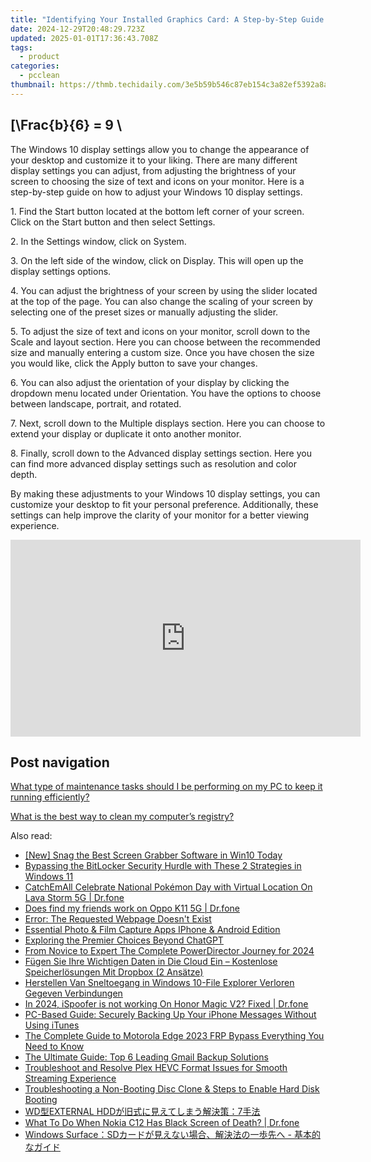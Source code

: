 ```yaml
---
title: "Identifying Your Installed Graphics Card: A Step-by-Step Guide - Tech Insights with YL"
date: 2024-12-29T20:48:29.723Z
updated: 2025-01-01T17:36:43.708Z
tags:
  - product
categories:
  - pcclean
thumbnail: https://thmb.techidaily.com/3e5b59b546c87eb154c3a82ef5392a8a6adfe519807354c471f9b63bcc3d5b0f.jpg
---
```


## \[\Frac{b}{6} = 9 \

The Windows 10 display settings allow you to change the appearance of your desktop and customize it to your liking. There are many different display settings you can adjust, from adjusting the brightness of your screen to choosing the size of text and icons on your monitor. Here is a step-by-step guide on how to adjust your Windows 10 display settings. 

1\. Find the Start button located at the bottom left corner of your screen. Click on the Start button and then select Settings.

2\. In the Settings window, click on System.

3\. On the left side of the window, click on Display. This will open up the display settings options. 

4\. You can adjust the brightness of your screen by using the slider located at the top of the page. You can also change the scaling of your screen by selecting one of the preset sizes or manually adjusting the slider.

5\. To adjust the size of text and icons on your monitor, scroll down to the Scale and layout section. Here you can choose between the recommended size and manually entering a custom size. Once you have chosen the size you would like, click the Apply button to save your changes.

6\. You can also adjust the orientation of your display by clicking the dropdown menu located under Orientation. You have the options to choose between landscape, portrait, and rotated.

7\. Next, scroll down to the Multiple displays section. Here you can choose to extend your display or duplicate it onto another monitor.

8\. Finally, scroll down to the Advanced display settings section. Here you can find more advanced display settings such as resolution and color depth. 

By making these adjustments to your Windows 10 display settings, you can customize your desktop to fit your personal preference. Additionally, these settings can help improve the clarity of your monitor for a better viewing experience.

<!-- affiliate ads begin -->
<iframe width="560" height="315" src="https://www.youtube.com/embed/-Bov2KfWQ_Y?si=MnVczisgeJ-sGW2r" title="YouTube video player" frameborder="0" allow="accelerometer; autoplay; clipboard-write; encrypted-media; gyroscope; picture-in-picture; web-share" referrerpolicy="strict-origin-when-cross-origin" allowfullscreen></iframe>
<!-- affiliate ads end -->

## Post navigation

[What type of maintenance tasks should I be performing on my PC to keep it running efficiently?](https://tools.techidaily.com/pcclean/products/)

[What is the best way to clean my computer’s registry?](https://tools.techidaily.com/pcclean/products/)

<ins class="adsbygoogle"
     style="display:block"
     data-ad-format="autorelaxed"
     data-ad-client="ca-pub-7571918770474297"
     data-ad-slot="1223367746"></ins>

<ins class="adsbygoogle"
     style="display:block"
     data-ad-client="ca-pub-7571918770474297"
     data-ad-slot="8358498916"
     data-ad-format="auto"
     data-full-width-responsive="true"></ins>

<span class="atpl-alsoreadstyle">Also read:</span>
<div><ul>
<li><a href="https://on-screen-recording.techidaily.com/new-snag-the-best-screen-grabber-software-in-win10-today/"><u>[New] Snag the Best Screen Grabber Software in Win10 Today</u></a></li>
<li><a href="https://discover-amazing.techidaily.com/bypassing-the-bitlocker-security-hurdle-with-these-2-strategies-in-windows-11/"><u>Bypassing the BitLocker Security Hurdle with These 2 Strategies in Windows 11</u></a></li>
<li><a href="https://android-pokemon-go.techidaily.com/catchemall-celebrate-national-pokemon-day-with-virtual-location-on-lava-storm-5g-drfone-by-drfone-virtual-android/"><u>CatchEmAll Celebrate National Pokémon Day with Virtual Location On Lava Storm 5G | Dr.fone</u></a></li>
<li><a href="https://location-social.techidaily.com/does-find-my-friends-work-on-oppo-k11-5g-drfone-by-drfone-virtual-android/"><u>Does find my friends work on Oppo K11 5G | Dr.fone</u></a></li>
<li><a href="https://discover-amazing.techidaily.com/error-the-requested-webpage-doesnt-exist/"><u>Error: The Requested Webpage Doesn't Exist</u></a></li>
<li><a href="https://youtube-videos.techidaily.com/essential-photo-and-film-capture-apps-iphone-and-android-edition/"><u>Essential Photo & Film Capture Apps IPhone & Android Edition</u></a></li>
<li><a href="https://tech-revival.techidaily.com/exploring-the-premier-choices-beyond-chatgpt/"><u>Exploring the Premier Choices Beyond ChatGPT</u></a></li>
<li><a href="https://vp-tips.techidaily.com/from-novice-to-expert-the-complete-powerdirector-journey-for-2024/"><u>From Novice to Expert The Complete PowerDirector Journey for 2024</u></a></li>
<li><a href="https://discover-amazing.techidaily.com/fugen-sie-ihre-wichtigen-daten-in-die-cloud-ein-kostenlose-speicherlosungen-mit-dropbox-2-ansatze/"><u>Fügen Sie Ihre Wichtigen Daten in Die Cloud Ein – Kostenlose Speicherlösungen Mit Dropbox (2 Ansätze)</u></a></li>
<li><a href="https://discover-amazing.techidaily.com/herstellen-van-sneltoegang-in-windows-10-file-explorer-verloren-gegeven-verbindungen/"><u>Herstellen Van Sneltoegang in Windows 10-File Explorer Verloren Gegeven Verbindungen</u></a></li>
<li><a href="https://phone-solutions.techidaily.com/in-2024-ispoofer-is-not-working-on-honor-magic-v2-fixed-drfone-by-drfone-virtual-android/"><u>In 2024, iSpoofer is not working On Honor Magic V2? Fixed | Dr.fone</u></a></li>
<li><a href="https://discover-amazing.techidaily.com/pc-based-guide-securely-backing-up-your-iphone-messages-without-using-itunes/"><u>PC-Based Guide: Securely Backing Up Your iPhone Messages Without Using iTunes</u></a></li>
<li><a href="https://android-frp.techidaily.com/the-complete-guide-to-motorola-edge-2023-frp-bypass-everything-you-need-to-know-by-drfone-android/"><u>The Complete Guide to Motorola Edge 2023 FRP Bypass Everything You Need to Know</u></a></li>
<li><a href="https://discover-amazing.techidaily.com/the-ultimate-guide-top-6-leading-gmail-backup-solutions/"><u>The Ultimate Guide: Top 6 Leading Gmail Backup Solutions</u></a></li>
<li><a href="https://some-approaches.techidaily.com/troubleshoot-and-resolve-plex-hevc-format-issues-for-smooth-streaming-experience/"><u>Troubleshoot and Resolve Plex HEVC Format Issues for Smooth Streaming Experience</u></a></li>
<li><a href="https://discover-amazing.techidaily.com/troubleshooting-a-non-booting-disc-clone-and-steps-to-enable-hard-disk-booting/"><u>Troubleshooting a Non-Booting Disc Clone & Steps to Enable Hard Disk Booting</u></a></li>
<li><a href="https://discover-amazing.techidaily.com/wdexternal-hdd7/"><u>WD型EXTERNAL HDDが旧式に見えてしまう解決策：7手法</u></a></li>
<li><a href="https://howto.techidaily.com/what-to-do-when-nokia-c12-has-black-screen-of-death-drfone-by-drfone-fix-android-problems-fix-android-problems/"><u>What To Do When Nokia C12 Has Black Screen of Death? | Dr.fone</u></a></li>
<li><a href="https://discover-amazing.techidaily.com/windows-surfacesd/"><u>Windows Surface：SDカードが見えない場合、解決法の一歩先へ - 基本的なガイド</u></a></li>
</ul></div>

